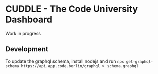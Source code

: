 # CUDDLE - The Code University Dashboard

Work in progress

## Development

To update the graphql schema, install nodejs and run `npx get-graphql-schema https://api.app.code.berlin/graphql > schema.graphql`
